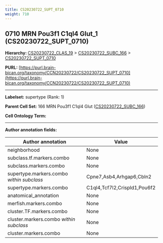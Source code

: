 ```yaml
---
title: CS20230722_SUPT_0710
weight: 710
---
```

## 0710 MRN Pou3f1 C1ql4 Glut_1 (CS20230722_SUPT_0710)
<b>Hierarchy: </b>
[CS20230722_CLAS_19](../CS20230722_CLAS_19) >
[CS20230722_SUBC_166](../CS20230722_SUBC_166) >
[CS20230722_SUPT_0710](../CS20230722_SUPT_0710)

**PURL:** [https://purl.brain-bican.org/taxonomy/CCN20230722/CS20230722_SUPT_0710](https://purl.brain-bican.org/taxonomy/CCN20230722/CS20230722_SUPT_0710)

---


**Labelset:** supertype (Rank: 1)

**Parent Cell Set:** 166 MRN Pou3f1 C1ql4 Glut ([CS20230722_SUBC_166](../CS20230722_SUBC_166))



**Cell Ontology Term:** 

[MARKER GENES.]: #


---

[TRANSFERRED ANNOTATIONS.]: #


[AUTHOR ANNOTATION FIELDS.]: #


**Author annotation fields:**

| Author annotation | Value |
|-------------------|-------|
|neighborhood|None|
|subclass.tf.markers.combo|None|
|subclass.markers.combo|None|
|supertype.markers.combo _within subclass_|Cpne7,Asb4,Arhgap6,Cbln2|
|supertype.markers.combo|C1ql4,Tcf7l2,Crispld1,Pou6f2|
|anatomical_annotation|None|
|merfish.markers.combo|None|
|cluster.TF.markers.combo|None|
|cluster.markers.combo _within subclass_|None|
|cluster.markers.combo|None|
